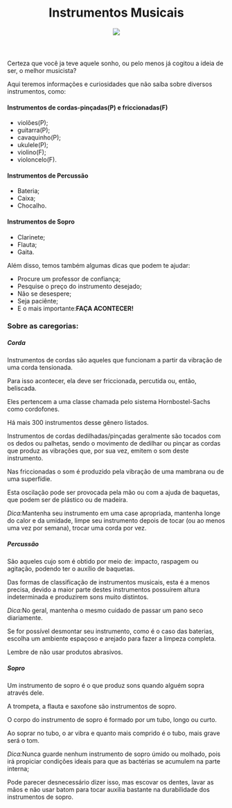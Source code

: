 <!DOCTYPE html>
<html lang="pt-br">
<head>
	<meta charset="utf-8">
	<meta name="viewport" content="width=device-width, initial-scale=1">
	<title>INSTRUMENTOS MUSICAIS</title>
</head>
<body>
<header>
	<h1 align="center">Instrumentos Musicais</h1>
<img src="instrumentos musicais.webp">
</header>
<p>Certeza que você ja teve aquele sonho, ou pelo menos já cogitou a ideia de ser, o melhor musicista?</p>
<p>Aqui teremos informações e curiosidades que não saíba sobre diversos instrumentos, como:</p>
<h4>Instrumentos de cordas-pinçadas(P) e friccionadas(F)</h4>
<ul>
	<li>violões(P);</li>
	<li>guitarra(P);</li>
	<li>cavaquinho(P);</li>
	<li>ukulele(P);</li>
	<li>violino(F);</li>
	<li>violoncelo(F).</li>
</ul>
<h4>Instrumentos de Percussão</h4>
<ul>
	<li>Bateria;</li>
	<li>Caixa;</li>
	<li>Chocalho.</li>
</ul>
<h4>Instrumentos de Sopro</h4>
<ul>
	<li>Clarinete;</li>
	<li>Flauta;</li>
	<li>Gaita.</li>
</ul>
<p>Além disso, temos também algumas dicas que podem te ajudar:</p>
<ul>
	<li>Procure um professor de confiança;</li>
	<li>Pesquise o preço do instrumento desejado;</li>
	<li>Não se desespere;</li>
	<li>Seja paciênte;</li>
	<li>E o mais importante:<b>FAÇA ACONTECER!</b></li>
</ul>
<h3>Sobre as caregorias:</h3>
<h5>Corda</h5>
<p>Instrumentos de cordas são aqueles que funcionam a partir da vibração de uma corda tensionada.</p>
<p>Para isso acontecer, ela deve ser friccionada, percutida ou, então, beliscada.</p>
<p>Eles pertencem a uma classe chamada pelo sistema Hornbostel-Sachs como cordofones.</p>
<p>Há mais 300 instrumentos desse gênero listados.</p>
<p>Instrumentos de cordas dedilhadas/pinçadas geralmente são tocados com os dedos ou palhetas, sendo o movimento de dedilhar ou pinçar as cordas que produz as vibrações que, por sua vez, emitem o som deste instrumento.</p>
<p>Nas friccionadas o som é produzido pela vibração de uma mambrana ou de uma superfídie.</p>
<p>Esta oscilação pode ser provocada pela mão ou com a ajuda de baquetas, que podem ser de plástico ou de madeira.</p>
<p><i>Dica:</i>Mantenha seu instrumento em uma case apropriada, mantenha longe do calor e da umidade, limpe seu instrumento depois de tocar (ou ao menos uma vez por semana), trocar uma corda por vez.</p>
<h5>Percussão</h5>
<p>São aqueles cujo som é obtido por meio de: impacto, raspagem ou agitação, podendo ter o auxílio de baquetas.</p>
<p>Das formas de classificação de instrumentos musicais, esta é a menos precisa, devido a maior parte destes instrumentos possuírem altura indeterminada e produzirem sons muito distintos.</p>
<p><i>Dica:</i>No geral, mantenha o mesmo cuidado de passar um pano seco diariamente.</p>
<p>Se for possível desmontar seu instrumento, como é o caso das baterias, escolha um ambiente espaçoso e arejado para fazer a limpeza completa.</p>
<p>Lembre de não usar produtos abrasivos.</p>
<h5>Sopro</h5>
<p>Um instrumento de sopro é o que produz sons quando alguém sopra através dele.</p>
<p>A trompeta, a flauta e saxofone são instrumentos de sopro.</p>
<p>O corpo do instrumento de sopro é formado por um tubo, longo ou curto.</p>
<p>Ao soprar no tubo, o ar vibra e quanto mais comprido é o tubo, mais grave será o tom.</p>
<p><i>Dica:</i>Nunca guarde nenhum instrumento de sopro úmido ou molhado, pois irá propiciar condições ideais para que as bactérias se acumulem na parte interna;</p>
<p>Pode parecer desnecessário dizer isso, mas escovar os dentes, lavar as mãos e não usar batom para tocar auxilia bastante na durabilidade dos instrumentos de sopro.</p>
</body>
</html>
